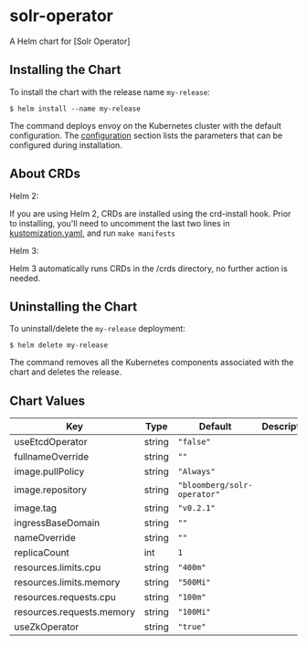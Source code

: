 solr-operator
=============
A Helm chart for [Solr Operator]

## Installing the Chart

To install the chart with the release name `my-release`:

```console
$ helm install --name my-release
```

The command deploys envoy on the Kubernetes cluster with the default configuration. The [configuration](#configuration) section lists the parameters that can be configured during installation.

## About CRDs

Helm 2:

If you are using Helm 2, CRDs are installed using the crd-install hook. Prior to installing, you'll need to uncomment the last two lines in [kustomization.yaml](../../config/crd/kustomization.yaml), and run `make manifests`

Helm 3:

Helm 3 automatically runs CRDs in the /crds directory, no further action is needed.

## Uninstalling the Chart

To uninstall/delete the `my-release` deployment:

```console
$ helm delete my-release
```

The command removes all the Kubernetes components associated with the chart and deletes the release.



## Chart Values

| Key | Type | Default | Description |
|-----|------|---------|-------------|
| useEtcdOperator | string | `"false"` |  |
| fullnameOverride | string | `""` |  |
| image.pullPolicy | string | `"Always"` |  |
| image.repository | string | `"bloomberg/solr-operator"` |  |
| image.tag | string | `"v0.2.1"` |  |
| ingressBaseDomain | string | `""` |  |
| nameOverride | string | `""` |  |
| replicaCount | int | `1` |  |
| resources.limits.cpu | string | `"400m"` |  |
| resources.limits.memory | string | `"500Mi"` |  |
| resources.requests.cpu | string | `"100m"` |  |
| resources.requests.memory | string | `"100Mi"` |  |
| useZkOperator | string | `"true"` |  |